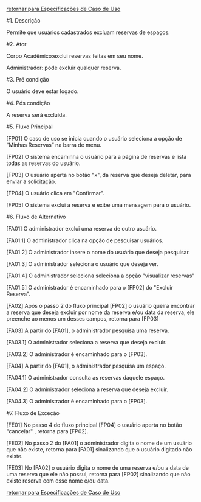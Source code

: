 [retornar para Especificações de Caso de Uso](https://github.com/fga-gpp-mds/2016.2-SAS_FGA/wiki/Especifica%C3%A7%C3%A3o-de-Casos-de-Uso)

#1. Descrição

Permite que usuários cadastrados excluam reservas de espaços.

#2. Ator

Corpo Acadêmico:exclui reservas feitas em seu nome.

Administrador: pode excluir qualquer reserva.

#3. Pré condição

O usuário deve estar logado.

#4. Pós condição

A reserva será excluída.

#5. Fluxo Principal

[FP01] O caso de uso se inicia quando o usuário seleciona a opção de “Minhas Reservas” na barra de menu.

[FP02] O sistema encaminha o usuário para a página de reservas e lista todas as reservas do usuário.

[FP03] O usuário aperta no botão "x", da reserva que deseja deletar, para enviar a solicitação. 

[FP04] O usuário clica em "Confirmar".

[FP05] O sistema exclui a reserva e exibe uma mensagem para o usuário.


#6. Fluxo de Alternativo

[FA01] O administrador exclui uma reserva de outro usuário.

[FA01.1] O administrador clica na opção de pesquisar usuários.

[FA01.2] O administrador insere o nome do usuário que deseja pesquisar.

[FA01.3] O administrador seleciona o usuário que deseja ver.

[FA01.4] O administrador seleciona seleciona a opção "visualizar reservas"

[FA01.5] O administrador é encaminhado para o [FP02] do "Excluir Reserva".


[FA02] Após o passo 2 do fluxo principal [FP02] o usuário queira encontrar a reserva que deseja excluir por nome da reserva e/ou data da reserva, ele preenche ao menos um desses campos, retorna para [FP03]

[FA03] A partir do [FA01], o administrador pesquisa uma reserva.

[FA03.1] O administrador seleciona a reserva que deseja excluir.

[FA03.2] O administrador é encaminhado para o [FP03].


[FA04] A partir do [FA01], o administrador pesquisa um espaço.

[FA04.1] O administrador consulta as reservas daquele espaço.

[FA04.2] O administrador seleciona a reserva que deseja excluir.

[FA04.3] O administrador é encaminhado para o [FP03].

#7. Fluxo de Exceção

[FE01] No passo 4 do fluxo principal [FP04] o usuário aperta no botão "cancelar" , retorna para [FP02].

[FE02] No passo 2 do [FA01] o administrador digita o nome de um usuário que não existe, retorna para [FA01] sinalizando que o usuário digitado não existe.

[FE03] No [FA02] o usuário digita o nome de uma reserva e/ou a data de uma reserva que ele não possui, retorna para [FP02] sinalizando que não existe reserva com esse nome e/ou data.


[retornar para Especificações de Caso de Uso](https://github.com/fga-gpp-mds/2016.2-SAS_FGA/wiki/Especifica%C3%A7%C3%A3o-de-Casos-de-Uso)